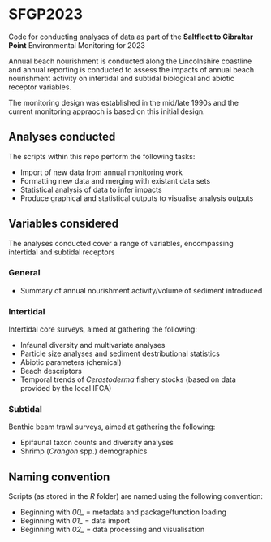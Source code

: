 # SFGP2023
Code for conducting analyses of data as part of the **Saltfleet to Gibraltar Point** Environmental Monitoring for 2023

Annual beach nourishment is conducted along the Lincolnshire coastline and annual reporting is conducted to assess the impacts of annual beach nourishment activity on intertidal and subtidal biological and abiotic receptor variables.

The monitoring design was established in the mid/late 1990s and the current monitoring appraoch is based on this
initial design.

## Analyses conducted
The scripts within this repo perform the following tasks:
* Import of new data from annual monitoring work
* Formatting new data and merging with existant data sets
* Statistical analysis of data to infer impacts
* Produce graphical and statistical outputs to visualise analysis outputs

## Variables considered
The analyses conducted cover a range of variables, encompassing intertidal and subtidal receptors

### General
* Summary of annual nourishment activity/volume of sediment introduced

### Intertidal
Intertidal core surveys, aimed at gathering the following:
* Infaunal diversity and multivariate analyses
* Particle size analyses and sediment destributional statistics
* Abiotic parameters (chemical)
* Beach descriptors
* Temporal trends of *Cerastoderma* fishery stocks (based on data provided by the local IFCA)

### Subtidal
Benthic beam trawl surveys, aimed at gathering the following:
* Epifaunal taxon counts and diversity analyses
* Shrimp (*Crangon* spp.) demographics

## Naming convention
Scripts (as stored in the *R* folder) are named using the following convention:
* Beginning with *00_* = metadata and package/function loading
* Beginning with *01_* = data import
* Beginning with *02_* = data processing and visualisation
